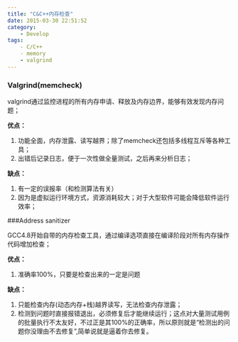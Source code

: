 ```yaml
---
title: "C&C++内存检查"
date: 2015-03-30 22:51:52
category:
    - Develop
tags: 
​    - C/C++
​    - memory
    - valgrind
---
```


### Valgrind(memcheck)

valgrind通过监控进程的所有内存申请、释放及内存边界，能够有效发现内存问题；

**优点：** 

1. 功能全面，内存泄露、读写越界；除了memcheck还包括多线程互斥等各种工具；
2. 出错后记录日志，便于一次性做全量测试，之后再来分析日志；


**缺点：** 

1. 有一定的误报率（和检测算法有关）
2. 因为是虚拟运行环境方式，资源消耗较大；对于大型软件可能会降低软件运行效率；


###Address sanitizer

GCC4.8开始自带的内存检查工具，通过编译选项直接在编译阶段对所有内存操作代码增加检查；

**优点：**

1. 准确率100%，只要是检查出来的一定是问题

**缺点：**

1. 只能检查内存(动态内存+栈)越界读写，无法检查内存泄露；
2. 检测到问题时直接报错退出，必须修复后才能继续运行；这点对大量测试用例的批量执行不太友好，不过正是其100%的正确率，所以原则就是“检测出的问题你没理由不去修复”,简单说就是逼着你去修复。
